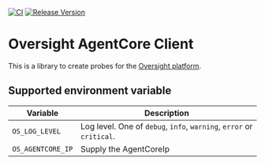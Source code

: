 [![CI](https://github.com/oversight-monitoring/agentcoreclient/workflows/CI/badge.svg)](https://github.com/oversight-monitoring/agentcoreclient/actions)
[![Release Version](https://img.shields.io/github/release/oversight-monitoring/agentcoreclient)](https://github.com/oversight-monitoring/agentcoreclient/releases)

# Oversight AgentCore Client

This is a library to create probes for the [Oversight platform](https://oversig.ht).

## Supported environment variable

Variable              | Description
--------------------- | -----------
`OS_LOG_LEVEL`        | Log level. One of `debug`, `info`, `warning`, `error` or `critical`.
`OS_AGENTCORE_IP`     | Supply the AgentCoreIp